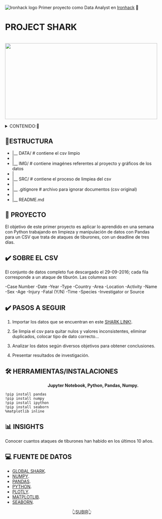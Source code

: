    ![Ironhack logo](https://i.imgur.com/1QgrNNw.png) Primer proyecto como Data Analyst en [Ironhack](https://www.ironhack.com/) :snake:
   

<a name="readme-top"></a>

#                                                 PROJECT SHARK

&emsp;&emsp;&emsp;&emsp;&emsp;&emsp;&emsp;<img src="https://github.com/OrianAmpuero/Project-Shark/blob/main/IMG/Shark-png.png" width="500" height="250">

<details>
  <summary>CONTENIDO:📝</summary>
  <ol> 
    <li><a href="#estructura">Estructura</a></li>
    <li><a href="#descripción-del-proyecto">Proyecto</a></li>
    <li><a href="#pasos-a-seguir">Pasos a Seguir</a></li>
      <li><a href="#herammientas">Herramientas</a></li>
    <li><a href="#insights">Insights</a></li>
    <li><a href="#fuente-de-datos">Fuente de Datos</a></li>
      
  </ol>
</details>


## 📁ESTRUCTURA


- |__ DATA/                         # contiene el csv limpio  
- |
- |__ IMG/                          # contiene imagénes referentes al proyecto y gráficos de los datos   
- |
- |__ SRC/                          # contiene el proceso de limpiea del csv
- |
- |__ .gitignore                    # archivo para ignorar documentos (csv original)    
- |
- |__ README.md  
    



## 🦈 PROYECTO 

El objetivo de este primer proyecto es aplicar lo aprendido en una semana con Python trabajando en limpieza y manipulación de datos con Pandas para un CSV que trata de ataques de tiburones, con un deadline de tres días.



## ✔️ SOBRE EL CSV

El conjunto de datos completo fue descargado el 29-09-2016; cada fila corresponde a un ataque de tiburón. 
Las columnas son:

-Case Number
-Date
-Year
-Type
-Country
-Area
-Location
-Activity
-Name
-Sex
-Age
-Injury
-Fatal (Y/N)
-Time
-Species
-Investigator or Source



## ✔️ PASOS A SEGUIR

   1) Importar los datos que se encuentran en este [SHARK LINK!](https://www.kaggle.com/datasets/teajay/global-shark-attacks).
   
   2) Se limpia el csv para quitar nulos y valores inconsistentes, eliminar duplicados, colocar tipo de dato correcto... 

   3) Analizar los datos según diversos objetivos para obtener conclusiones.

   4) Presentar resultados de investigación.
   

## 🛠️ HERRAMIENTAS/INSTALACIONES 
<b> &emsp;&emsp;&emsp;&emsp;&emsp;&emsp;&emsp;&emsp;&emsp;&emsp;Jupyter Notebook, Python, Pandas, Numpy. </b>

    !pip install pandas
    !pip install numpy
    !pip install ipython
    !pip install seaborn
    %matplotlib inline
   
   

## 📊 INSIGHTS 

Conocer cuantos ataques de tiburones han habido en los últimos 10 años.



## 💻 FUENTE DE DATOS 

- [GLOBAL SHARK](https://www.kaggle.com/datasets/teajay/global-shark-attacks).
- [NUMPY](https://numpy.org/doc/1.18/).
- [PANDAS](https://pandas.pydata.org/).
- [PYTHON](https://docs.python.org/3/library/functions.html).
- [PLOTLY](https://plotly.com/python/).
- [MATPLOTLIB](https://matplotlib.org/). 
- [SEABORN](https://seaborn.pydata.org/).





<p align="center">👆<a href="#readme-top">SUBIR</a>👆</p>


